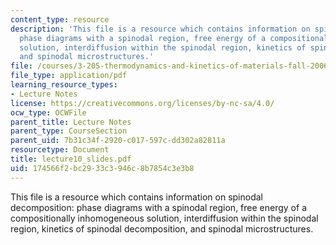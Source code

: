 ```yaml
---
content_type: resource
description: 'This file is a resource which contains information on spinodal decomposition:
  phase diagrams with a spinodal region, free energy of a compositionally inhomogeneous
  solution, interdiffusion within the spinodal region, kinetics of spinodal decomposition,
  and spinodal microstructures.'
file: /courses/3-205-thermodynamics-and-kinetics-of-materials-fall-2006/174566f2bc2933c3946c8b7854c3e3b8_lecture10_slides.pdf
file_type: application/pdf
learning_resource_types:
- Lecture Notes
license: https://creativecommons.org/licenses/by-nc-sa/4.0/
ocw_type: OCWFile
parent_title: Lecture Notes
parent_type: CourseSection
parent_uid: 7b31c34f-2920-c017-597c-dd302a82811a
resourcetype: Document
title: lecture10_slides.pdf
uid: 174566f2-bc29-33c3-946c-8b7854c3e3b8
---
```

This file is a resource which contains information on spinodal decomposition: phase diagrams with a spinodal region, free energy of a compositionally inhomogeneous solution, interdiffusion within the spinodal region, kinetics of spinodal decomposition, and spinodal microstructures.